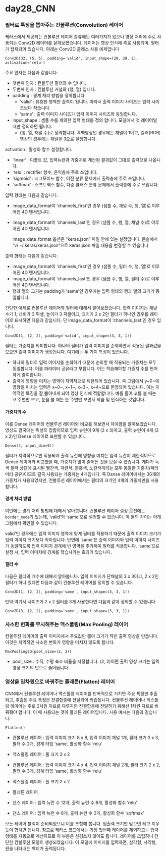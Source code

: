 # day28_CNN

### 필터로 특징을 뽑아주는 컨볼루션(Convolution) 레이어

케라스에서 제공되는 컨볼루션 레이어 종류에도 여러가지가 있으나 영상 처리에 주로 사용되는 Conv2D 레이어를 살펴보겠습니다. 레이어는 영상 인식에 주로 사용되며, 필터가 탑재되어 있습니다. 아래는 Conv2D 클래스 사용 예제입니다

```
Conv2D(32, (5, 5), padding='valid', input_shape=(28, 28, 1), activation='relu')
```

주요 인자는 다음과 같습니다.

- 첫번째 인자 : 컨볼루션 필터의 수 입니다.
- 두번째 인자 : 컨볼루션 커널의 (행, 열) 입니다.
- padding : 경계 처리 방법을 정의합니다.
  - ‘valid’ : 유효한 영역만 출력이 됩니다. 따라서 출력 이미지 사이즈는 입력 사이즈보다 작습니다.
  - ‘same’ : 출력 이미지 사이즈가 입력 이미지 사이즈와 동일합니다.
- input_shape : 샘플 수를 제외한 입력 형태를 정의 합니다. 모델에서 첫 레이어일 때만 정의하면 됩니다.
  - (행, 열, 채널 수)로 정의합니다. 흑백영상인 경우에는 채널이 1이고, 컬러(RGB)영상인 경우에는 채널을 3으로 설정합니다.



activation : 활성화 함수 설정합니다.

- ‘linear’ : 디폴트 값, 입력뉴런과 가중치로 계산된 결과값이 그대로 출력으로 나옵니다.
- ‘relu’ : rectifier 함수, 은익층에 주로 쓰입니다.
- ‘sigmoid’ : 시그모이드 함수, 이진 분류 문제에서 출력층에 주로 쓰입니다.
- ‘softmax’ : 소프트맥스 함수, 다중 클래스 분류 문제에서 출력층에 주로 쓰입니다.



입력 형태는 다음과 같습니다.

- image_data_format이 ‘channels_first’인 경우 (샘플 수, 채널 수, 행, 열)로 이루어진 4D 텐서입니다.

- image_data_format이 ‘channels_last’인 경우 (샘플 수, 행, 열, 채널 수)로 이루어진 4D 텐서입니다.

  image_data_format 옵션은 “keras.json” 파일 안에 있는 설정입니다. 콘솔에서 “vi ~/.keras/keras.json”으로 keras.json 파일 내용을 변경할 수 있습니다.



출력 형태는 다음과 같습니다.

- image_data_format이 ‘channels_first’인 경우 (샘플 수, 필터 수, 행, 열)로 이루어진 4D 텐서입니다.
- image_data_format이 ‘channels_last’인 경우 (샘플 수, 행, 열, 필터 수)로 이루어진 4D 텐서입니다.
- 행과 열의 크기는 padding가 ‘same’인 경우에는 입력 형태의 행과 열의 크기가 동일합니다.

간단한 예제로 컨볼루션 레이어와 필터에 대해서 알아보겠습니다. 입력 이미지는 채널 수가 1, 너비가 3 픽셀, 높이가 3 픽셀이고, 크기가 2 x 2인 필터가 하나인 경우를 레이어로 표시하면 다음과 같습니다. 단 image_data_format이 ‘channels_last’인 경우 입니다.



```
Conv2D(1, (2, 2), padding='valid', input_shape=(3, 3, 1))
```



필터는 가중치를 의미합니다. 하나의 필터가 입력 이미지를 순회하면서 적용된 결과값을 모으면 출력 이미지가 생성됩니다. 여기에는 두 가지 특성이 있습니다.

- 하나의 필터로 입력 이미지를 순회하기 때문에 순회할 때 적용되는 가중치는 모두 동일합니다. 이를 파라미터 공유라고 부릅니다. 이는 학습해야할 가중치 수를 현저하게 줄여줍니다.
- 출력에 영향을 미치는 영역이 지역적으로 제한되어 있습니다. 즉 그림에서 y~0~에 영향을 미치는 입력은 x~0~, x~1~, x~3~, x~4~으로 한정되어 있습니다. 이는 지역적인 특징을 잘 뽑아내게 되어 영상 인식에 적합합니다. 예를 들어 코를 볼 때는 코 주변만 보고, 눈을 볼 때는 눈 주변만 보면서 학습 및 인식하는 것입니다.



#### 가중치의 수

이를 Dense 레이어와 컨볼루션 레이어와 비교를 해보면서 차이점을 알아보겠습니다. 영상도 결국에는 픽셀의 집합이므로 입력 뉴런이 9개 (3 x 3)이고, 출력 뉴런이 4개 (2 x 2)인 Dense 레이어로 표현할 수 있습니다.

```
Dense(4, input_dim=9))
```



필터가 지역적으로만 적용되어 출력 뉴런에 영향을 미치는 입력 뉴런이 제한적이므로 Dense 레이어와 비교했을 때, 가중치가 많이 줄어든 것을 보실 수 있습니다. 게다가 녹색 블럭 상단에 표시된 빨간색, 파란색, 분홍색, 노란색끼리는 모두 동일한 가중치(파라미터 공유)이므로 결국 사용되는 가중치는 4개입니다. 즉 Dense 레이어에서는 36개의 가중치가 사용되었지만, 컨볼루션 레이어에서는 필터의 크기인 4개의 가중치만을 사용합니다.





#### 경계 처리 방법

이번에는 경계 처리 방법에 대해서 알아봅니다. 컨볼루션 레이어 설정 옵션에는 `border_mode`가 있는데, ‘valid’와 ‘same’으로 설정할 수 있습니다. 이 둘의 차이는 아래 그림에서 확인할 수 있습니다.



valid’인 경우에는 입력 이미지 영역에 맞게 필터를 적용하기 때문에 출력 이미지 크기가 입력 이미지 크기보다 작아집니다. 반면에 ‘same’은 출력 이미지와 입력 이미지 사이즈가 동일하도록 입력 이미지 경계에 빈 영역을 추가하여 필터를 적용합니다. ‘same’으로 설정 시, 입력 이미지에 경계를 학습시키는 효과가 있습니다.





#### 필터 수

다음은 필터의 개수에 대해서 알아봅니다. 입력 이미지가 단채널의 3 x 3이고, 2 x 2인 필터가 하나 있다면 다음과 같이 컨볼루션 레이어를 정의할 수 있습니다.

```
Conv2D(1, (2, 2), padding='same', input_shape=(3, 3, 1))
```

만약 여기서 사이즈가 2 x 2 필터를 3개 사용한다면 다음과 같이 정의할 수 있습니다.

```
Conv2D(3, (2, 2), padding='same', input_shape=(3, 3, 1))
```



### 사소한 변화를 무시해주는 맥스풀링(Max Pooling) 레이어

컨볼루션 레이어의 출력 이미지에서 주요값만 뽑아 크기가 작은 출력 영상을 만듭니다. 이것은 지역적인 사소한 변화가 영향을 미치지 않도록 합니다.

```
MaxPooling2D(pool_size=(2, 2))
```

- pool_size : 수직, 수평 축소 비율을 지정합니다. (2, 2)이면 출력 영상 크기는 입력 영상 크기의 반으로 줄어듭니다.





### 영상을 일차원으로 바꿔주는 플래튼(Flatten) 레이어

CNN에서 컨볼루션 레이어나 맥스풀링 레이어를 반복적으로 거치면 주요 특징만 추출되고, 추출된 주요 특징은 전결합층에 전달되어 학습됩니다. 컨볼루션 레이어나 맥스풀링 레이어는 주로 2차원 자료를 다루지만 전결합층에 전달하기 위해선 1차원 자료로 바꿔줘야 합니다. 이 때 사용되는 것이 플래튼 레이어입니다. 사용 예시는 다음과 같습니다.

```
Flatten()
```



- 컨볼루션 레이어 : 입력 이미지 크기 8 x 8, 입력 이미지 채널 1개, 필터 크기 3 x 3, 필터 수 2개, 경계 타입 ‘same’, 활성화 함수 ‘relu’

- 맥스풀링 레이어 : 풀 크기 2 x 2

- 컨볼루션 레이어 : 입력 이미지 크기 4 x 4, 입력 이미지 채널 2개, 필터 크기 2 x 2, 필터 수 3개, 경계 타입 ‘same’, 활성화 함수 ‘relu’

- 맥스풀링 레이어 : 풀 크기 2 x 2

- 플래튼 레이어

- 댄스 레이어 : 입력 뉴런 수 12개, 출력 뉴런 수 8개, 활성화 함수 ‘relu’

- 댄스 레이어 : 입력 뉴런 수 8개, 출력 뉴런 수 3개, 활성화 함수 ‘softmax’



모든 레이어 블럭이 준비되었으니 이를 조합해 봅니다. 입출력 크기만 맞으면 레고 끼우듯이 합치면 됩니다. 참고로 케라스 코드에서는 가장 첫번째 레이어를 제외하고는 입력 형태를 자동으로 계산하므로 이 부분은 신경쓰지 않아도 됩니다. 레이어를 조립하니 간단한 컨볼루션 모델이 생성되었습니다. 이 모델에 이미지를 입력하면, 삼각형, 사각형, 원을 나타내는 벡터가 출력됩니다.